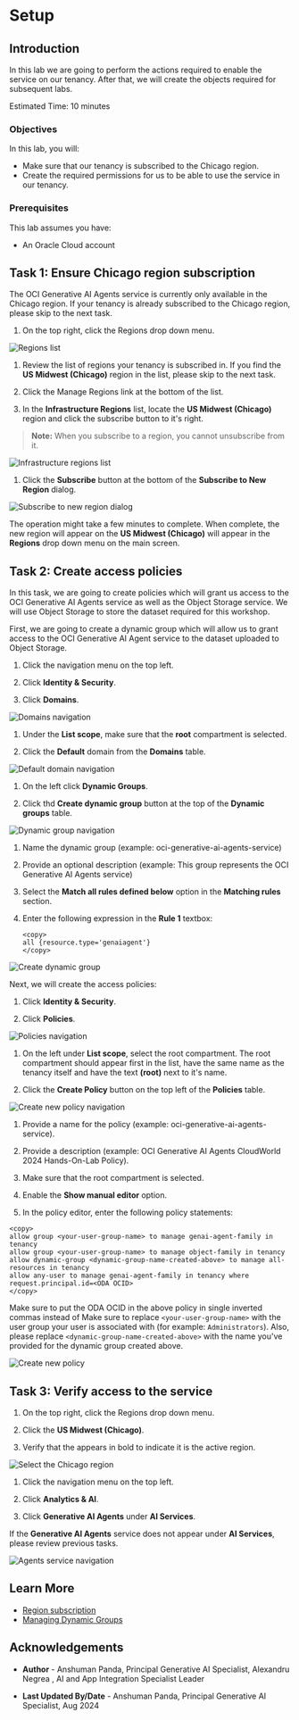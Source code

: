 # Setup

## Introduction

In this lab we are going to perform the actions required to enable the service on our tenancy.
After that, we will create the objects required for subsequent labs.

Estimated Time: 10 minutes

### Objectives

In this lab, you will:

* Make sure that our tenancy is subscribed to the Chicago region.
* Create the required permissions for us to be able to use the service in our tenancy.

### Prerequisites

This lab assumes you have:

* An Oracle Cloud account

## Task 1: Ensure Chicago region subscription

The OCI Generative AI Agents service is currently only available in the Chicago region.
If your tenancy is already subscribed to the Chicago region, please skip to the next task.

1. On the top right, click the Regions drop down menu.

  ![Regions list](./images/regions-list.png)

1. Review the list of regions your tenancy is subscribed in. If you find the **US Midwest (Chicago)** region in the list, please skip to the next task.

1. Click the Manage Regions link at the bottom of the list.

1. In the **Infrastructure Regions** list, locate the **US Midwest (Chicago)** region and click the subscribe button to it's right.

  > **Note:** When you subscribe to a region, you cannot unsubscribe from it.

  ![Infrastructure regions list](./images/infrastructure-regions.png)

1. Click the **Subscribe** button at the bottom of the **Subscribe to New Region** dialog.

  ![Subscribe to new region dialog](./images/subscribe-new-region-dialog.png)

The operation might take a few minutes to complete. When complete, the new region will appear on the **US Midwest (Chicago)** will appear in the **Regions** drop down menu on the main screen.

## Task 2: Create access policies

In this task, we are going to create policies which will grant us access to the OCI Generative AI Agents service as well as the Object Storage service.
We will use Object Storage to store the dataset required for this workshop.

First, we are going to create a dynamic group which will allow us to grant access to the OCI Generative AI Agent service to the dataset uploaded to Object Storage.

1. Click the navigation menu on the top left.

1. Click **Identity & Security**.

1. Click **Domains**.

  ![Domains navigation](./images/domains-navigation.png)

1. Under the **List scope**, make sure that the **root** compartment is selected.

1. Click the **Default** domain from the **Domains** table.

  ![Default domain navigation](./images/default-domain-navigation.png)

1. On the left click **Dynamic Groups**.

1. Click thd **Create dynamic group** button at the top of the **Dynamic groups** table.

  ![Dynamic group navigation](./images/dynamic-group.png)

1. Name the dynamic group (example: oci-generative-ai-agents-service)

1. Provide an optional description (example: This group represents the OCI Generative AI Agents service)

1. Select the **Match all rules defined below** option in the **Matching rules** section.

1. Enter the following expression in the **Rule 1** textbox:

    ```text
    <copy>
    all {resource.type='genaiagent'}
    </copy>
    ```

  ![Create dynamic group](./images/create-dynamic-group.png)

Next, we will create the access policies:

1. Click **Identity & Security**.

1. Click **Policies**.

  ![Policies navigation](./images/policies-navigation.png)

1. On the left under **List scope**, select the root compartment. The root compartment should appear first in the list, have the same name as the tenancy itself and have the text **(root)** next to it's name.

1. Click the **Create Policy** button on the top left of the **Policies** table.

  ![Create new policy navigation](./images/create-new-policy-navigation.png)

1. Provide a name for the policy (example: oci-generative-ai-agents-service).

1. Provide a description (example: OCI Generative AI Agents CloudWorld 2024 Hands-On-Lab Policy).

1. Make sure that the root compartment is selected.

1. Enable the **Show manual editor** option.

1. In the policy editor, enter the following policy statements:

  ```text
  <copy>
  allow group <your-user-group-name> to manage genai-agent-family in tenancy
  allow group <your-user-group-name> to manage object-family in tenancy
  allow dynamic-group <dynamic-group-name-created-above> to manage all-resources in tenancy
  allow any-user to manage genai-agent-family in tenancy where request.principal.id=<ODA OCID> 
  </copy>
  ```
  Make sure to put the ODA OCID in the above policy in single inverted commas instead of <ODA OCID>
  Make sure to replace `<your-user-group-name>` with the user group your user is associated with (for example: `Administrators`).
  Also, please replace `<dynamic-group-name-created-above>` with the name you've provided for the dynamic group created above.

  ![Create new policy](./images/create-new-policy.png)

## Task 3: Verify access to the service

1. On the top right, click the Regions drop down menu.

1. Click the **US Midwest (Chicago)**.

1. Verify that the appears in bold to indicate it is the active region.

  ![Select the Chicago region](./images/select-chicago-region.png)

1. Click the navigation menu on the top left.

1. Click **Analytics & AI**.

1. Click **Generative AI Agents** under **AI Services**.
  
  If the **Generative AI Agents** service does not appear under **AI Services**, please review previous tasks.

  ![Agents service navigation](./images/agents-service-navigation.png)

## Learn More

* [Region subscription](https://docs.oracle.com/en-us/iaas/Content/Identity/Tasks/managingregions.htm#ariaid-title7)
* [Managing Dynamic Groups](https://docs.oracle.com/en-us/iaas/Content/Identity/Tasks/managingdynamicgroups.htm)

## Acknowledgements

* **Author** - Anshuman Panda, Principal Generative AI Specialist, Alexandru Negrea
, AI and App Integration Specialist Leader

* **Last Updated By/Date** - Anshuman Panda, Principal Generative AI Specialist, Aug 2024